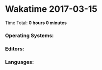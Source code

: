 # Wakatime 2017-03-15

Time Total: **0 hours 0 minutes**

### Operating Systems:

### Editors:

### Languages:


